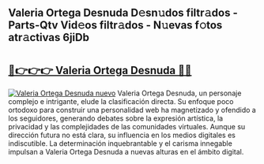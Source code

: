 ## Valeria Ortega Desnuda D𝚎sn𝚞dos filtr𝚊dos - Parts-Qtv Vid𝚎os filtr𝚊dos - N𝚞evas f𝚘tos atr𝚊ctivas 6jiDb

# <h2><a href="http://mb3ine.tromn.icu/?c=Valeria+Ortega+Desnuda">🔗👉👉👉 Valeria Ortega Desnuda 🔗🔗</a></h2>

[![Valeria Ortega Desnuda nuevo](https://i.imgur.com/pEAQMta.gif)](http://mb3ine.tromn.icu/?c=Valeria+Ortega+Desnuda)
Valeria Ortega Desnuda, un personaje complejo e intrigante, elude la clasificación directa. Su enfoque poco ortodoxo para construir una personalidad web ha magnetizado y ofendido a los seguidores, generando debates sobre la expresión artística, la privacidad y las complejidades de las comunidades virtuales. Aunque su dirección futura no está clara, su influencia en los medios digitales es indiscutible. La determinación inquebrantable y el carisma innegable impulsan a Valeria Ortega Desnuda a nuevas alturas en el ámbito digital.

